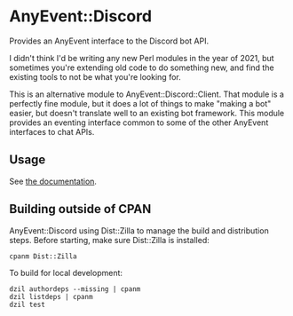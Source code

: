 # AnyEvent::Discord

Provides an AnyEvent interface to the Discord bot API.

I didn't think I'd be writing any new Perl modules in the year of 2021, but
sometimes you're extending old code to do something new, and find the existing
tools to not be what you're looking for.

This is an alternative module to AnyEvent::Discord::Client. That module is a
perfectly fine module, but it does a lot of things to make "making a bot"
easier, but doesn't translate well to an existing bot framework. This module
provides an eventing interface common to some of the other AnyEvent interfaces
to chat APIs.

## Usage

See [the documentation](doc/AnyEvent-Discord.md).

## Building outside of CPAN

AnyEvent::Discord using Dist::Zilla to manage the build and distribution steps.
Before starting, make sure Dist::Zilla is installed:

```
cpanm Dist::Zilla
```

To build for local development:

```
dzil authordeps --missing | cpanm
dzil listdeps | cpanm
dzil test
```
